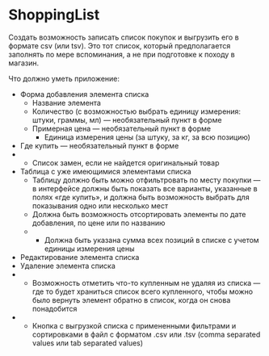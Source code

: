 # ShoppingList

Создать возможность записать список покупок и выгрузить его в формате csv (или tsv). Это тот список, который предполагается заполнять по мере вспоминания, а не при подготовке к походу в магазин.

Что должно уметь приложение:
- Форма добавления элемента списка
  - Название элемента
  - Количество (с возможностью выбрать единицу измерения: штуки, граммы, мл) — необязательный пункт в форме
  - Примерная цена — необязательный пункт в форме
     * Единица измерения цены (за штуку, за кг, за всю позицию)
- Где купить — необязательный пункт в форме
- * Список замен, если не найдется оригинальный товар 
- Таблица с уже имеющимися элементами списка
  - Таблицу должно быть можно отфильтровать по месту покупки — в интерфейсе должны быть показать все варианты, указанные в полях «где купить», и должна быть возможность выбрать для показывания одно или несколько мест
  - Должна быть возможность отсортировать элементы по дате добавления, по цене или по названию
  - * Должна быть указана сумма всех позиций в списке с учетом единицы измерения цены
- Редактирование элемента списка
- Удаление элемента списка
- * Возможность отметить что-то купленным не удаляя из списка — где то будет храниться список всего купленного, чтобы можно было вернуть элемент обратно в список, когда он снова понадобится
- * Кнопка с выгрузкой списка с примененными фильтрами и сортировками в файл с форматом .csv или .tsv (comma separated values или tab separated values)
